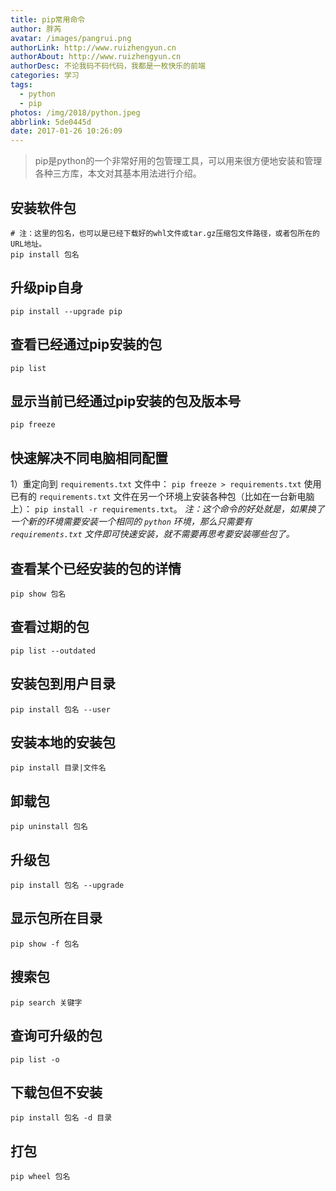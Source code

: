 ```yaml
---
title: pip常用命令
author: 胖芮
avatar: /images/pangrui.png
authorLink: http://www.ruizhengyun.cn
authorAbout: http://www.ruizhengyun.cn
authorDesc: 不论我码不码代码，我都是一枚快乐的前端
categories: 学习
tags:
  - python
  - pip
photos: /img/2018/python.jpeg
abbrlink: 5de0445d
date: 2017-01-26 10:26:09
---
```

>pip是python的一个非常好用的包管理工具，可以用来很方便地安装和管理各种三方库，本文对其基本用法进行介绍。

## 安装软件包
```
# 注：这里的包名，也可以是已经下载好的whl文件或tar.gz压缩包文件路径，或者包所在的URL地址。
pip install 包名
```

## 升级pip自身
```
pip install --upgrade pip
```
<!--more-->

## 查看已经通过pip安装的包
```
pip list
```

## 显示当前已经通过pip安装的包及版本号
```
pip freeze
```

## 快速解决不同电脑相同配置
1）重定向到 `requirements.txt` 文件中： `pip freeze > requirements.txt` 使用已有的 `requirements.txt` 文件在另一个环境上安装各种包（比如在一台新电脑上）： `pip install -r requirements.txt`。
*注：这个命令的好处就是，如果换了一个新的环境需要安装一个相同的 `python` 环境，那么只需要有 `requirements.txt` 文件即可快速安装，就不需要再思考要安装哪些包了。*

## 查看某个已经安装的包的详情
```
pip show 包名
```

## 查看过期的包
```
pip list --outdated
```

## 安装包到用户目录
```
pip install 包名 --user
```

## 安装本地的安装包
```
pip install 目录|文件名
```

## 卸载包
```
pip uninstall 包名
```

## 升级包
```
pip install 包名 --upgrade
```

## 显示包所在目录
```
pip show -f 包名
```

## 搜索包
```
pip search 关键字
```

## 查询可升级的包
```
pip list -o
```

## 下载包但不安装
```
pip install 包名 -d 目录
```

## 打包
```
pip wheel 包名
```